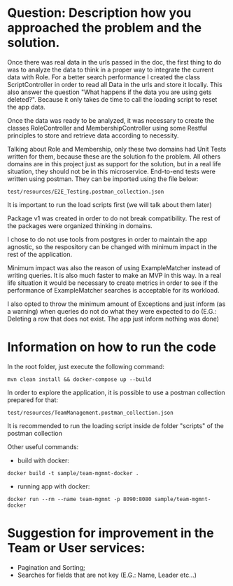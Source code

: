 # Question: Description how you approached the problem and the solution.
Once there was real data in the urls passed in the doc, the first thing to do was to analyze the data
to think in a proper way to integrate the current data with Role.
For a better search performance I created the class ScriptController in order to read all Data in the urls and
store it locally. This also answer the question "What happens if the data you are using gets deleted?".
Because it only takes de time to call the loading script to reset the app data.

Once the data was ready to be analyzed, it was necessary to create the classes RoleController and MembershipController
using some Restful principles to store and retrieve data according to necessity.

Talking about Role and Membership, only these two domains had Unit Tests written for them, because these are
the solution fo the problem. All others domains are in this project just as support for the solution, but in a
real life situation, they should not be in this microservice.
End-to-end tests were written using postman. They can be imported using the file below:
```
test/resources/E2E_Testing.postman_collection.json
```
It is important to run the load scripts first (we will talk about them later)

Package v1 was created in order to do not break compatibility. The rest of the packages were organized thinking in domains.

I chose to do not use tools from postgres in order to maintain the app agnostic, so the respository can be
changed with minimum impact in the rest of the application.

Minimum impact was also the reason of using ExampleMatcher instead of writing queries. It is also much faster to
make an MVP in this way. In a real life situation it would be necessary to create metrics in order to see if
the performance of ExampleMatcher searches is acceptable for its workload.

I also opted to throw the minimum amount of Exceptions and just inform (as a warning) when queries do not do
what they were expected to do (E.G.: Deleting a row that does not exist. The app just inform nothing was done)

# Information on how to run the code
In the root folder, just execute the following command:
```
mvn clean install && docker-compose up --build
```
In order to explore the application, it is possible to use a postman collection prepared for that:
```
test/resources/TeamManagement.postman_collection.json
```
It is recommended to run the loading script inside de folder "scripts" of the postman collection

Other useful commands:
- build with docker:
```
docker build -t sample/team-mgmnt-docker .
```
- running app with docker:
```
docker run --rm --name team-mgmnt -p 8090:8080 sample/team-mgmnt-docker
```

# Suggestion for improvement in the Team or User services:
- Pagination and Sorting;
- Searches for fields that are not key (E.G.: Name, Leader etc...)